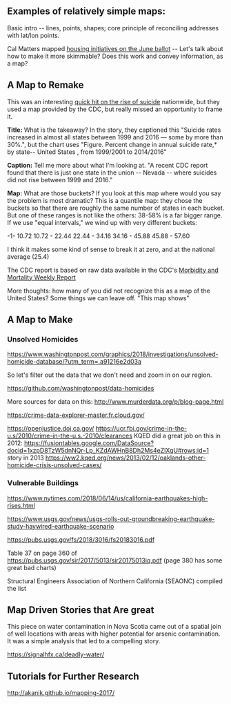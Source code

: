 ## Examples of relatively simple maps:


Basic intro -- lines, points, shapes; core principle of reconciling addresses with lat/lon points.


Cal Matters mapped [housing initiatives on the June ballot](https://calmatters.org/articles/map-how-we-voted-on-housing-issues-up-and-down-the-state/) -- Let's talk about how to make it more skimmable? Does this work and convey information, as a map?


## A Map to Remake

This was an interesting [quick hit on the rise of suicide](https://www.buzzfeed.com/carolinekee/suicide-rates-increase-us-2016-all-states) nationwide, but they used a map provided by the CDC, but really missed an opportunity to frame it.

**Title:** What is the takeaway? In the story, they captioned this "Suicide rates increased in almost all states between 1999 and 2016 — some by more than 30%.", but the chart uses "Figure. Percent change in annual suicide rate,* by state-- United States , from 1999/2001 to 2014/2016"

**Caption:** Tell me more about what I'm looking at. "A recent CDC report found that there is just one state in the union -- Nevada -- where suicides did not rise between 1999 and 2016."

**Map:** What are those buckets? If you look at this map where would you say the problem is most dramatic? This is a quantile map: they chose the buckets so that there are roughly the same number of states in each bucket. But one of these ranges is not like the others: 38-58% is a far bigger range. If we use "equal intervals," we wind up with very different buckets:

-1- 10.72
10.72 - 22.44
22.44 - 34.16
34.16 - 45.88
45.88 - 57.60

I think it makes some kind of sense to break it at zero, and at the national average (25.4)


The CDC report is based on raw data available in the CDC's [Morbidity and Mortality Weekly Report](https://www.cdc.gov/mmwr/index.html)



More thoughts: how many of you did not recognize this as a map of the United States? Some things we can leave off. "This map shows"

## A Map to Make

### Unsolved Homicides

https://www.washingtonpost.com/graphics/2018/investigations/unsolved-homicide-database/?utm_term=.a91216e2d03a

So let's filter out the data that we don't need and zoom in on our region.

https://github.com/washingtonpost/data-homicides

More sources for data on this: http://www.murderdata.org/p/blog-page.html

https://crime-data-explorer-master.fr.cloud.gov/

https://openjustice.doj.ca.gov/
https://ucr.fbi.gov/crime-in-the-u.s/2010/crime-in-the-u.s.-2010/clearances
KQED did a great job on this in 2012:
https://fusiontables.google.com/DataSource?docid=1xzpD8TzW5dnNQr-Lp_KZdAWHnB8Dh2Ms4eZlXgU#rows:id=1
story in 2013
https://ww2.kqed.org/news/2013/02/12/oaklands-other-homicide-crisis-unsolved-cases/

### Vulnerable Buildings
https://www.nytimes.com/2018/06/14/us/california-earthquakes-high-rises.html

https://www.usgs.gov/news/usgs-rolls-out-groundbreaking-earthquake-study-haywired-earthquake-scenario

https://pubs.usgs.gov/fs/2018/3016/fs20183016.pdf

Table 37 on page 360 of https://pubs.usgs.gov/sir/2017/5013/sir20175013iq.pdf (page 380 has some great bad charts)

Structural Engineers Association of Northern California (SEAONC) compiled the list

## Map Driven Stories that Are great
This piece on water contamination in Nova Scotia came out of a spatial join of well locations with areas with higher potential for arsenic contamination. It was a simple analysis that led to a compelling story.

https://signalhfx.ca/deadly-water/

## Tutorials for Further Research
http://akanik.github.io/mapping-2017/
